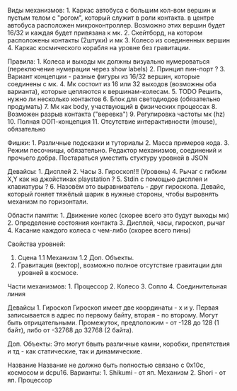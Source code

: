 Виды механизмов:
    1. Каркас автобуса с большим кол-вом вершин и пустым телом с "рогом", который служит в роли контакта.
в центре автобуса расположен микроконтроллер. Возможно этих вершин будет 16/32 и каждая будет привязана к мк. 
    2. Скейтборд, на котором расположены контакты (2штуки) и мк
    3. Колесо из соединенных вершин
    4. Каркас космического корабля на уровне без гравитации.

    
Правила:
    1. Колеса и выходы мк должны визуально нумероваться (переключение нумерации через show labels)
    2. Принцип пин-порт ?
    3. Вариант концепции - разные фигуры из 16/32 вершин, которые соединены с мк.
    4. Мк состоит из 16 или 32 выходов (возможны оба варианта), которые цепляются к вершинам-колесам. 
    5. TODO Решить, нужно ли несколько контактов
    6. Блок для светодиодов (обязательно продумать)
    7. Мк как body, участвующий в физических процессах
    8. Возможен разрыв контакта ("веревка")
    9. Регулировка частоты мк (hz)
    10. Полная ООП-концепция
    11. Отсутствие интерактивности (mouse), обязательно

Фишки:
    1. Различные подсказки и туториалы
    2. Масса примеров кода. 
    3. Режим песочницы, обязательно. Редактор механизмов, соединений и прочьего добра. Постараться уместить стуктуру уровней в JSON

Девайсы:
    1. Дисплей
    2. Часы
    3. Гироскоп!!! (Уровень)
    4. Рычаг с гибким X,Y как на джойстиках playstation ?
    5. Stdin с помощью дисплея и клавиатуры ?
    6. Назовём это выравниватель - друг гироскопа. Девайс, который гоняет тяжёлый шарик в нужные стороны, чтобы выровнять механизм по горизонтали.

Области памяти:
    1. Движение колес (скорее всего это будут выходы мк)
    2. Определение состояния контакта
    3. Дисплей, часы, гироскоп, рычаг
    4. Касание каждого колеса с чем-либо (скорее всего пины)

Свойства уровней:
   1. Сцена
      1.1 Механизм
      1.2 Доп. Объекты.
   2. Гравитация (вектор), возможно полное отсутствие гравитации для уровней в космосе.
   
Части механизмов:
    1. Процессор
    2. Колесо
    3. Сопло
    4. Соединительная линия
    
    
Девайсы
    1. Гироскоп
        Гироскоп имеет две координаты - x и y. Первая записывается в адрес по первому байту, вторая - по второму. Могут быть отрицательными. Промежуток, предположим - от -128 до 128 (1 байт), либо от -32768 до 32768 (2 байта).
        
Доп. Объекты:
    Это могут бвыть различные камни, коробки, препятствия и тд - как статические, так и динамические.
    
    
Название
    Название не должно быть полностью связано с 0x10c, космосом и dcpu16.
    Варианты:
       1. Shikumi - от яп. Механизм
       2. Shori - от яп. Процессор